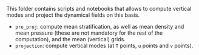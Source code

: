 This folder contains scripts and notebooks that allows to compute vertical modes and project the dynamical fields on this basis.

* `pre_proj`: compute mean stratification, as well as mean density and mean pressure (these are not mandatory for the rest of the computation), and the mean (vertical) grids.
* `projection`: compute vertical modes (at `T` points, `u` points and `v` points).